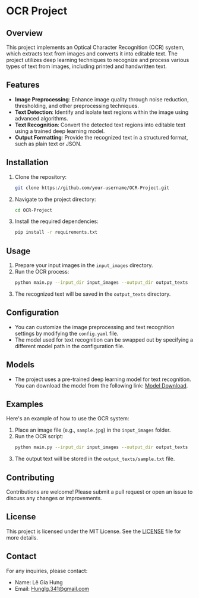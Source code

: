 
# OCR Project

## Overview

This project implements an Optical Character Recognition (OCR) system, which extracts text from images and converts it into editable text. The project utilizes deep learning techniques to recognize and process various types of text from images, including printed and handwritten text.

## Features

- **Image Preprocessing**: Enhance image quality through noise reduction, thresholding, and other preprocessing techniques.
- **Text Detection**: Identify and isolate text regions within the image using advanced algorithms.
- **Text Recognition**: Convert the detected text regions into editable text using a trained deep learning model.
- **Output Formatting**: Provide the recognized text in a structured format, such as plain text or JSON.

## Installation

1. Clone the repository:
   ```bash
   git clone https://github.com/your-username/OCR-Project.git
   ```
2. Navigate to the project directory:
   ```bash
   cd OCR-Project
   ```
3. Install the required dependencies:
   ```bash
   pip install -r requirements.txt
   ```

## Usage

1. Prepare your input images in the `input_images` directory.
2. Run the OCR process:
   ```bash
   python main.py --input_dir input_images --output_dir output_texts
   ```
3. The recognized text will be saved in the `output_texts` directory.

## Configuration

- You can customize the image preprocessing and text recognition settings by modifying the `config.yaml` file.
- The model used for text recognition can be swapped out by specifying a different model path in the configuration file.

## Models

- The project uses a pre-trained deep learning model for text recognition. You can download the model from the following link: [Model Download](https://example.com).

## Examples

Here's an example of how to use the OCR system:

1. Place an image file (e.g., `sample.jpg`) in the `input_images` folder.
2. Run the OCR script:
   ```bash
   python main.py --input_dir input_images --output_dir output_texts
   ```
3. The output text will be stored in the `output_texts/sample.txt` file.

## Contributing

Contributions are welcome! Please submit a pull request or open an issue to discuss any changes or improvements.

## License

This project is licensed under the MIT License. See the [LICENSE](LICENSE) file for more details.

## Contact

For any inquiries, please contact:
- Name: Lê Gia Hưng
- Email: Hunglg.341@gmail.com
